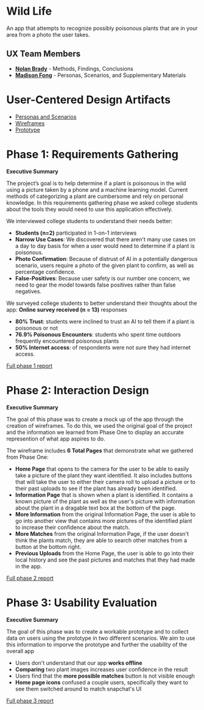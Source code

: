 # Wild Life

An app that attempts to recognize possibly poisonous plants that are in your area from a photo the user takes.

## UX Team Members

* **[Nolan Brady](https://usabilityengineering.github.io/ux-portfolio-somehobo/)** - Methods, Findings, Conclusions
* **[Madison Fong](https://usabilityengineering.github.io/ux-portfolio-mnfong/)** - Personas, Scenarios, and Supplementary Materials

# User-Centered Design Artifacts
 
* [Personas and Scenarios](Personas_and_Scenarios.pdf)
* [Wireframes](Wild-Life.pdf)
* [Prototype](https://xd.adobe.com/view/b8ee1f5e-e196-4611-aeef-e87c900d5699-edbd/?fullscreen&hints=off)

# Phase 1: Requirements Gathering

**Executive Summary**

The project’s goal is to help determine if a plant is poisonous in the wild using a picture taken by a phone and a machine learning model. Current methods of categorizing a plant are cumbersome and rely on personal knowledge. In this requirements gathering phase we asked college students about the tools they would need to use this application effectively.

We interviewed college students to understand their needs better:
- **Students (n=2)** participated in 1-on-1 interviews
- **Narrow Use Cases**: We discovered that there aren't many use cases on a day to day basis for when a user would need to determine if a plant is poisonous.
- **Photo Confirmation**: Because of distrust of AI in a potentially dangerous scenario, users require a photo of the given plant to confirm, as well as percentage confidence.
- **False-Positives**: Because user safety is our number one concern, we need to gear the model towards false positives rather than false negatives.

We surveyed college students to better understand their thoughts about the app:
**Online survey received (n = 13)** responses
- **80% Trust**: students were inclined to trust an AI to tell them if a plant is poisonous or not
- **76.9% Poisonous Encounters**: students who spent time outdoors frequently encountered poisonous plants
- **50% Internet access**: of respondents were not sure they had internet access.


[Full phase 1 report](requirements/)

# Phase 2: Interaction Design

**Executive Summary**

The goal of this phase was to create a mock up of the app through the creation of wireframes. To do this, we used the original goal of the project and the information we learned from Phase One to display an accurate represention of what app aspires to do. 

The wireframe includes **6 Total Pages** that demonstrate what we gathered from Phase One:
- **Home Page** that opens to the camera for the user to be able to easily take a picture of the plant they want identified. It also includes buttons that will take the user to either their camera roll to upload a picture or to their past uploads to see if the plant has already been identified.
- **Information Page** that is shown when a plant is identified. It contains a known picture of the plant as well as the user's picture with information about the plant in a dragable text box at the bottom of the page.
- **More Information** from the original Information Page, the user is able to go into another view that contains more pictures of the identified plant to increase their confidence about the match.
- **More Matches**  from the original Information Page, if the user doesn't think the plants match, they are able to search other matches from a button at the bottom right. 
- **Previous Uploads** from the Home Page, the user is able to go into their local history and see the past pictures and matches that they had made in the app.

[Full phase 2 report](design/)

# Phase 3: Usability Evaluation

**Executive Summary**

The goal of this phase was to create a workable prototype and to collect data on users using the prototype in two different scenarios. We aim to use this information to imporve the prototype and further the usability of the overall app
- Users don't understand that our app **works offline**
- **Comparing** two plant images increases user confidence in the result
- Users find that the **more possible matches** button is not visible enough
- **Home page icons** confused a couple users, specifically they want to see them switched around to match snapchat's UI

[Full phase 3 report](evaluation/)
